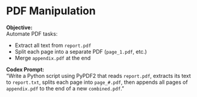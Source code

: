 # PDF Manipulation

**Objective:**  
Automate PDF tasks:
- Extract all text from `report.pdf`
- Split each page into a separate PDF (`page_1.pdf`, etc.)
- Merge `appendix.pdf` at the end

**Codex Prompt:**  
“Write a Python script using PyPDF2 that reads `report.pdf`, extracts its text to `report.txt`, splits each page into `page_#.pdf`, then appends all pages of `appendix.pdf` to the end of a new `combined.pdf`.”
